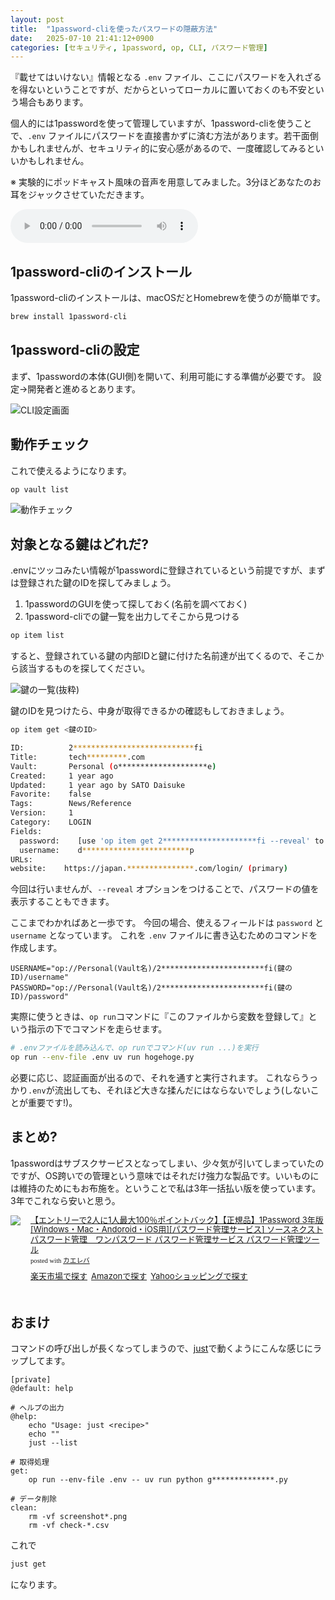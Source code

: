 ```yaml
---
layout: post
title:  "1password-cliを使ったパスワードの隠蔽方法"
date:   2025-07-10 21:41:12+0900
categories: [セキュリティ, 1password, op, CLI, パスワード管理]
---
```



『載せてはいけない』情報となる `.env` ファイル、ここにパスワードを入れざるを得ないということですが、だからといってローカルに置いておくのも不安という場合もあります。

個人的には1passwordを使って管理していますが、1password-cliを使うことで、`.env` ファイルにパスワードを直接書かずに済む方法があります。若干面倒かもしれませんが、セキュリティ的に安心感があるので、一度確認してみるといいかもしれません。

<!-- more -->

※ 実験的にポッドキャスト風味の音声を用意してみました。3分ほどあなたのお耳をジャックさせていただきます。

<audio controls>
  <source src="/audio/2025-07-10-1p-env.m4a" type="audio/mpeg">
  お使いのブラウザはaudio要素に対応していません。
</audio>

## 1password-cliのインストール

1password-cliのインストールは、macOSだとHomebrewを使うのが簡単です。

```bash
brew install 1password-cli
```
## 1password-cliの設定

まず、1passwordの本体(GUI側)を開いて、利用可能にする準備が必要です。
設定→開発者と進めるとあります。

![CLI設定画面](/images/2025-07-10/1p-cli-integration.png)

## 動作チェック

これで使えるようになります。

```bash
op vault list
```

![動作チェック](/images/2025-07-10/op-vault-list.png)

## 対象となる鍵はどれだ?

.envにツッコみたい情報が1passwordに登録されているという前提ですが、まずは登録された鍵のIDを探してみましょう。

1. 1passwordのGUIを使って探しておく(名前を調べておく)
2. 1password-cliでの鍵一覧を出力してそこから見つける

```bash
op item list
```
すると、登録されている鍵の内部IDと鍵に付けた名前達が出てくるので、そこから該当するものを探してください。

![鍵の一覧(抜粋)](/images/2025-07-10/op-item-list.png)

鍵のIDを見つけたら、中身が取得できるかの確認もしておきましょう。

```bash
op item get <鍵のID>

ID:          2***************************fi
Title:       tech*********.com
Vault:       Personal (o********************e)
Created:     1 year ago
Updated:     1 year ago by SATO Daisuke
Favorite:    false
Tags:        News/Reference
Version:     1
Category:    LOGIN
Fields:
  password:    [use 'op item get 2*********************fi --reveal' to reveal]
  username:    d************************p
URLs:
website:    https://japan.***************.com/login/ (primary)
```

今回は行いませんが、`--reveal` オプションをつけることで、パスワードの値を表示することもできます。

ここまでわかればあと一歩です。
今回の場合、使えるフィールドは `password` と `username` となっています。
これを `.env` ファイルに書き込むためのコマンドを作成します。

```file:.env
USERNAME="op://Personal(Vault名)/2***********************fi(鍵のID)/username"
PASSWORD="op://Personal(Vault名)/2***********************fi(鍵のID)/password"
```

実際に使うときは、`op run`コマンドに『このファイルから変数を登録して』という指示の下でコマンドを走らせます。

```bash
# .envファイルを読み込んで、op runでコマンド(uv run ...)を実行
op run --env-file .env uv run hogehoge.py
```

必要に応じ、認証画面が出るので、それを通すと実行されます。
これならうっかり`.env`が流出しても、それほど大きな揉んだにはならないでしょう(しないことが重要です!)。

## まとめ?

1passwordはサブスクサービスとなってしまい、少々気が引いてしまっていたのですが、OS跨いでの管理という意味ではそれだけ強力な製品です。いいものには維持のためにもお布施を。ということで私は3年一括払い版を使っています。
3年でこれなら安いと思う。

<div class="kaerebalink-box" style="text-align:left;padding-bottom:20px;font-size:small;zoom: 1;overflow: hidden;"><div class="kaerebalink-image" style="float:left;margin:0 15px 10px 0;"><a href="//af.moshimo.com/af/c/click?a_id=920706&p_id=54&pc_id=54&pl_id=616&s_v=b5Rz2P0601xu&url=https%3A%2F%2Fitem.rakuten.co.jp%2Fpocketalk%2F0000338870%2F%3Frafcid%3Dwsc_i_is_1087413314923222742" target="_blank" ><img src="https://thumbnail.image.rakuten.co.jp/@0_mall/pocketalk/cabinet/shuppin3/4550483388707_main.jpg?_ex=320x320" style="border: none;" /></a><img src="//i.moshimo.com/af/i/impression?a_id=920706&p_id=54&pc_id=54&pl_id=616" width="1" height="1" style="border:none;"></div><div class="kaerebalink-info" style="line-height:120%;zoom: 1;overflow: hidden;"><div class="kaerebalink-name" style="margin-bottom:10px;line-height:120%"><a href="//af.moshimo.com/af/c/click?a_id=920706&p_id=54&pc_id=54&pl_id=616&s_v=b5Rz2P0601xu&url=https%3A%2F%2Fitem.rakuten.co.jp%2Fpocketalk%2F0000338870%2F%3Frafcid%3Dwsc_i_is_1087413314923222742" target="_blank" >【エントリーで2人に1人最大100％ポイントバック】【正規品】1Password 3年版 [Windows・Mac・Andoroid・iOS用][パスワード管理サービス] ソースネクスト パスワード管理　ワンパスワード パスワード管理サービス パスワード管理ツール</a><img src="//i.moshimo.com/af/i/impression?a_id=920706&p_id=54&pc_id=54&pl_id=616" width="1" height="1" style="border:none;"><div class="kaerebalink-powered-date" style="font-size:8pt;margin-top:5px;font-family:verdana;line-height:120%">posted with <a href="https://kaereba.com" rel="nofollow" target="_blank">カエレバ</a></div></div><div class="kaerebalink-detail" style="margin-bottom:5px;"></div><div class="kaerebalink-link1" style="margin-top:10px;"><div class="shoplinkrakuten" style="display:inline;margin-right:5px"><a href="//af.moshimo.com/af/c/click?a_id=920706&p_id=54&pc_id=54&pl_id=616&s_v=b5Rz2P0601xu&url=https%3A%2F%2Fsearch.rakuten.co.jp%2Fsearch%2Fmall%2F1password%25203%25E5%25B9%25B4%25E7%2589%2588%2520%25E3%2583%2591%25E3%2583%25BC%25E3%2582%25BD%25E3%2583%258A%25E3%2583%25AB%2F-%2Ff.1-p.1-s.1-sf.0-st.A-v.2%3Fx%3D0" target="_blank" >楽天市場で探す</a><img src="//i.moshimo.com/af/i/impression?a_id=920706&p_id=54&pc_id=54&pl_id=616" width="1" height="1" style="border:none;"></div><div class="shoplinkamazon" style="display:inline;margin-right:5px"><a href="//af.moshimo.com/af/c/click?a_id=920708&p_id=170&pc_id=185&pl_id=4062&s_v=b5Rz2P0601xu&url=https%3A%2F%2Fwww.amazon.co.jp%2Fgp%2Fsearch%3Fkeywords%3D1password%25203%25E5%25B9%25B4%25E7%2589%2588%2520%25E3%2583%2591%25E3%2583%25BC%25E3%2582%25BD%25E3%2583%258A%25E3%2583%25AB%26__mk_ja_JP%3D%25E3%2582%25AB%25E3%2582%25BF%25E3%2582%25AB%25E3%2583%258A" target="_blank" >Amazonで探す</a><img src="//i.moshimo.com/af/i/impression?a_id=920708&p_id=170&pc_id=185&pl_id=4062" width="1" height="1" style="border:none;"></div><div class="shoplinkyahoo" style="display:inline;margin-right:5px"><a href="//af.moshimo.com/af/c/click?a_id=4986064&p_id=1225&pc_id=1925&pl_id=18502&s_v=b5Rz2P0601xu&url=http%3A%2F%2Fsearch.shopping.yahoo.co.jp%2Fsearch%3Fp%3D1password%25203%25E5%25B9%25B4%25E7%2589%2588%2520%25E3%2583%2591%25E3%2583%25BC%25E3%2582%25BD%25E3%2583%258A%25E3%2583%25AB" target="_blank" >Yahooショッピングで探す</a><img src="//i.moshimo.com/af/i/impression?a_id=4986064&p_id=1225&pc_id=1925&pl_id=18502" width="1" height="1" style="border:none;"></div></div></div><div class="booklink-footer" style="clear: left"></div></div>

## おまけ

コマンドの呼び出しが長くなってしまうので、[just](https://just.systems/man/en/)で動くようにこんな感じにラップしてます。

```file:justfile
[private]
@default: help

# ヘルプの出力
@help:
    echo "Usage: just <recipe>"
    echo ""
    just --list

# 取得処理
get:
    op run --env-file .env -- uv run python g**************.py

# データ削除
clean:
    rm -vf screenshot*.png
    rm -vf check-*.csv
```

これで

```bash
just get
```

になります。